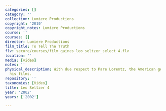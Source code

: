 ```yaml
---
categories: []
category: ''
collection: Lumiere Productions
copyright: '2010'
copyright_notes: Lumiere Productions
course: ''
courses: []
director: Lumiere Productions
film_title: To Tell The Truth
flv: secure/courses/film_gaines_leo_seltzer_select_4.flv
location: ''
media: [video]
notes: ''
physical_description: With due respect to Pare Lorentz, the American government 'made'
  his films.
repository: ''
taxonomies: [Video]
title: Leo Seltzer 4
year: '2002'
years: ['2002']

---
```

